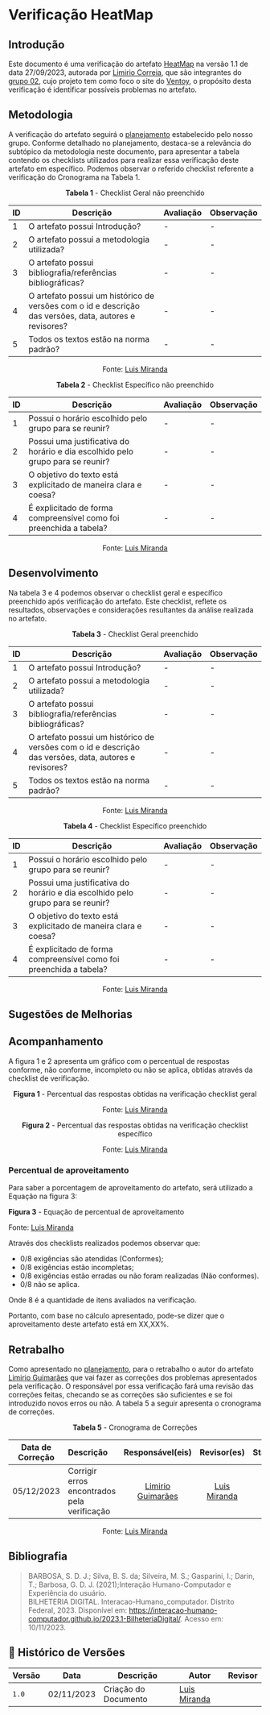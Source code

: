 # Verificação HeatMap
 
## Introdução

Este documento é uma verificação do artefato [HeatMap]() na versão 1.1 de data 27/09/2023, autorada por [Limirio Correia](https://github.com/LimirioGuimaraes), que são integrantes do [grupo 02](https://github.com/Interacao-Humano-Computador/2023.2-Ventoy/tree/main), 
cujo projeto tem como foco o site do [Ventoy](https://www.ventoy.net/en/index.html), o propósito desta verificação é identificar possíveis problemas no artefato.

## Metodologia 

A verificação do artefato seguirá o [planejamento](https://interacao-humano-computador.github.io/2023.2-Ventoy/) estabelecido pelo nosso grupo. Conforme detalhado no planejamento, 
destaca-se a relevância do subtópico da metodologia neste documento, para apresentar a tabela contendo os checklists utilizados para realizar essa verificação deste artefato em específico. 
Podemos observar o referido checklist referente a verificação do Cronograma na Tabela 1. 

<center>

**Tabela 1** - Checklist Geral não preenchido

| ID | Descrição                                                                                              | Avaliação  | Observação                                                             |
|----|------------------------------------------------------------------------------------------------------- |------------|------------------------------------------------------------------------|
| 1  | O artefato possui Introdução?                                                                          | -          | -                                                                      |
| 2  | O artefato possui a metodologia utilizada?                                                             | -          | -                                                                      |
| 3  | O artefato possui bibliografia/referências bibliográficas?                                             | -          | -                                                                      |
| 4  | O artefato possui um histórico de versões com o id e descrição das versões, data, autores e revisores? | -          | -                                                                      |
| 5  | Todos os textos estão na norma padrão?                                       			                       | -          | -                                                                      |

Fonte: [Luis Miranda](https://github.com/LuisMiranda10)


</center>

<center>

**Tabela 2** - Checklist Específico não preenchido

| ID | Descrição                                                                                              | Avaliação  | Observação                                                             |
|----|------------------------------------------------------------------------------------------------------- |------------|------------------------------------------------------------------------|
| 1  | Possui o horário escolhido pelo grupo para se reunir?                                    			           | -          | -                                                                      |
| 2  | Possui uma justificativa do horário e dia escolhido pelo grupo para se reunir?                         | -          | -                                                                      |
| 3  | O objetivo do texto está explicitado de maneira clara e coesa?                                    		   | -          | -                                                                      |
| 4  | É explicitado de forma compreensível como foi preenchida a tabela?                                		   | -          | -                                                                      |

Fonte: [Luis Miranda](https://github.com/LuisMiranda10)

</center>

## Desenvolvimento 

Na tabela 3 e 4 podemos observar o checklist geral e específico preenchido após verificação do artefato. Este checklist, reflete os resultados, observações e considerações resultantes da análise realizada no artefato.

<center>

**Tabela 3** - Checklist Geral preenchido

| ID | Descrição                                                                                              | Avaliação  | Observação                                                             |
|----|------------------------------------------------------------------------------------------------------- |------------|------------------------------------------------------------------------|
| 1  | O artefato possui Introdução?                                                                          | -          | -                                                                      |
| 2  | O artefato possui a metodologia utilizada?                                                             | -          | -                                                                      |
| 3  | O artefato possui bibliografia/referências bibliográficas?                                             | -          | -                                                                      |
| 4  | O artefato possui um histórico de versões com o id e descrição das versões, data, autores e revisores? | -          | -                                                                      |
| 5  | Todos os textos estão na norma padrão?                                       			                       | -          | -                                                                      |

Fonte: [Luis Miranda](https://github.com/LuisMiranda10)

</center>

<center>

**Tabela 4** - Checklist Específico preenchido

| ID | Descrição                                                                                              | Avaliação  | Observação                                                             |
|----|------------------------------------------------------------------------------------------------------- |------------|------------------------------------------------------------------------|
| 1  | Possui o horário escolhido pelo grupo para se reunir?                                    			           | -          | -                                                                      |
| 2  | Possui uma justificativa do horário e dia escolhido pelo grupo para se reunir?                         | -          | -                                                                      |
| 3  | O objetivo do texto está explicitado de maneira clara e coesa?                                    		   | -          | -                                                                      |
| 4  | É explicitado de forma compreensível como foi preenchida a tabela?                                		   | -          | -                                                                      |

Fonte: [Luis Miranda](https://github.com/LuisMiranda10)

</center>

## Sugestões de Melhorias



</center>

## Acompanhamento

A figura 1 e 2 apresenta um gráfico com o percentual de respostas conforme, não conforme, incompleto ou não se aplica, obtidas através da checklist de verificação.

<center>

**Figura 1** - Percentual das respostas obtidas na verificação checklist geral


Fonte: [Luis Miranda](https://github.com/LuisMiranda10)
</center>

<center>

**Figura 2** - Percentual das respostas obtidas na verificação checklist específico


Fonte: [Luis Miranda](https://github.com/LuisMiranda10)
</center>

### Percentual de aproveitamento 

Para saber a porcentagem de aproveitamento do artefato, será utilizado a Equação na figura 3:

**Figura 3** - Equação de percentual de aproveitamento



Fonte: [Luis Miranda](https://github.com/LuisMiranda10)

</center>

Através dos checklists realizados podemos observar que:

- 0/8 exigências são atendidas (Conformes);
- 0/8 exigências estão incompletas;
- 0/8 exigências estão erradas ou não foram realizadas (Não conformes).
- 0/8 não se aplica.

Onde 8 é a quantidade de itens avaliados na verificação.

Portanto, com base no cálculo apresentado, pode-se dizer que o aproveitamento deste artefato está em XX,XX%.

## Retrabalho

Como apresentado no [planejamento](), para o retrabalho o autor do artefato [Limirio Guimarães](https://github.com/LimirioGuimaraes) que vai fazer as correções dos problemas apresentados pela verificação. O responsável por essa verificação fará uma revisão das correções feitas, checando se as correções são suficientes e se foi introduzido novos erros ou não. A tabela 5 a seguir apresenta o cronograma de correções.

<center>

**Tabela 5** - Cronograma de Correções

| Data de Correção | Descrição                                    |                Responsável(eis)                |                 Revisor(es)                 |      Status      |
| :--------------: | :------------------------------------------- | :--------------------------------------------: | :-----------------------------------------: | :--------------: |
|    05/12/2023    | Corrigir erros encontrados pela verificação  | [Limirio Guimarães](https://github.com/LimirioGuimaraes) | [Luis Miranda](https://github.com/LuisMiranda10)  |

Fonte: [Luis Miranda](https://github.com/LuisMiranda10)

</center>


## Bibliografia

> BARBOSA, S. D. J.; Silva, B. S. da; Silveira, M. S.; Gasparini, I.; Darin, T.; Barbosa, G. D. J. (2021);Interação Humano-Computador e Experiência do usuário.<br>
> BILHETERIA DIGITAL. Interacao-Humano_computador. Distrito Federal, 2023. Disponível em: <https://interacao-humano-computador.github.io/2023.1-BilheteriaDigital/>. Acesso em: 10/11/2023.<br>

## 📑 Histórico de Versões

| Versão |    Data    |       Descrição      | Autor                |   Revisor   |
| ------ | ---------- | -------------------- | ---------------------| ----------- |
| `1.0`  | 02/11/2023 | Criação do Documento | [Luis Miranda](https://github.com/LuisMiranda10)| |

